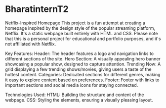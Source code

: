 # BharatinternT2
Netflix-Inspired Homepage
This project is a fun attempt at creating a homepage inspired by the design style of the popular streaming platform, Netflix. It's a static webpage built entirely with HTML and CSS. Please note that this is a personal project for educational and portfolio purposes, and it's not affiliated with Netflix.

Key Features:
Header: The header features a logo and navigation links to different sections of the site.
Hero Section: A visually appealing hero banner showcasing a popular show, designed to capture attention.
Trending Now: A grid displaying a few trending shows/movies, giving users a taste of the hottest content.
Categories: Dedicated sections for different genres, making it easy to explore content based on preferences.
Footer: Footer with links to important sections and social media icons for staying connected.

Technologies Used:
HTML: Building the structure and content of the webpage.
CSS: Styling the elements, ensuring a visually pleasing layout.
